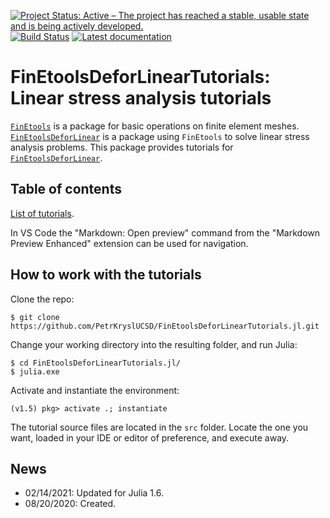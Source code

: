 [![Project Status: Active – The project has reached a stable, usable state and is being actively developed.](http://www.repostatus.org/badges/latest/active.svg)](http://www.repostatus.org/#active)
[![Build Status](https://travis-ci.com/PetrKryslUCSD/FinEtoolsDeforLinearTutorials.jl.svg?branch=master)](https://travis-ci.com/PetrKryslUCSD/FinEtoolsDeforLinearTutorials.jl)
[![Latest documentation](https://img.shields.io/badge/docs-latest-blue.svg)](https://petrkryslucsd.github.io/FinEtoolsDeforLinearTutorials.jl/dev)

# FinEtoolsDeforLinearTutorials: Linear stress analysis tutorials


[`FinEtools`](https://github.com/PetrKryslUCSD/FinEtools.jl.git) is a package
for basic operations on finite element meshes. [`FinEtoolsDeforLinear`](https://github.com/PetrKryslUCSD/FinEtoolsDeforLinear.jl.git) is a
package using `FinEtools` to solve linear stress analysis problems. This package provides tutorials for  [`FinEtoolsDeforLinear`](https://github.com/PetrKryslUCSD/FinEtoolsDeforLinear.jl.git).

## Table of contents

[List of tutorials](docs/src/tutorials/tutorials.md). 

In VS Code the "Markdown: Open preview" command from the "Markdown Preview Enhanced" 
extension  can be used for navigation. 

## How to work with the tutorials

Clone the repo:
```
$ git clone https://github.com/PetrKryslUCSD/FinEtoolsDeforLinearTutorials.jl.git
```
Change your working directory into the resulting folder, and run Julia:
```
$ cd FinEtoolsDeforLinearTutorials.jl/
$ julia.exe
```
Activate and instantiate the environment:
```
(v1.5) pkg> activate .; instantiate
```
The tutorial source files are located in the `src` folder.
Locate the one you want, loaded in your IDE or editor of preference, and execute away.


## News

- 02/14/2021: Updated for Julia 1.6.
- 08/20/2020: Created.
